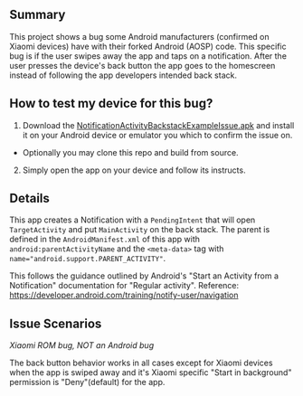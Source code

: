 ## Summary
This project shows a bug some Android manufacturers (confirmed on Xiaomi devices)
have with their forked Android (AOSP) code. This specific bug is if the user swipes
away the app and taps on a notification. After the user presses the device's back button the app goes to the homescreen instead of following the app developers intended back
stack.

## How to test my device for this bug?
1. Download the [NotificationActivityBackstackExampleIssue.apk](https://github.com/OneSignal/NotificationActivityBackstackExample/releases/tag/1.0.0) and install it on your Android device or emulator
you which to confirm the issue on.
  * Optionally you may clone this repo and build from source.
2. Simply open the app on your device and follow its instructs.

## Details
This app creates a Notification with a `PendingIntent` that will open `TargetActivity` and put
`MainActivity` on the back stack. The parent is defined in the
`AndroidManifest.xml` of this app with `android:parentActivityName`
and the `<meta-data>` tag with `name="android.support.PARENT_ACTIVITY"`.

This follows the guidance outlined by Android's
"Start an Activity from a Notification" documentation for
"Regular activity".
Reference: https://developer.android.com/training/notify-user/navigation

## Issue Scenarios
_Xiaomi ROM bug, NOT an Android bug_

The back button behavior works in all cases except for Xiaomi devices
when the app is swiped away and it's Xiaomi specific "Start in background"
permission is "Deny"(default) for the app.